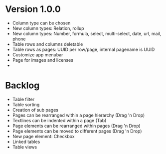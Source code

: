 # Version 1.0.0

- Column type can be chosen
- New column types: Relation, rollup
- New column types: Number, formula, select, multi-select, date, url, mail, phone
- Table rows and columns deletable
- Table rows as pages: UUID per row/page, internal pagename is UUID
- Customize app menubar
- Page for images and licenses
-

# Backlog

- Table filter
- Table sorting
- Creation of sub pages
- Pages can be rearranged within a page hierarchy (Drag 'n Drop)
- Textlines can be indented within a page (Tab)
- Page elements can be rearranged within pages (Drag 'n Drop)
- Page elements can be moved to different pages (Drag 'n Drop)
- New page element: Checkbox
- Linked tables
- Table views
